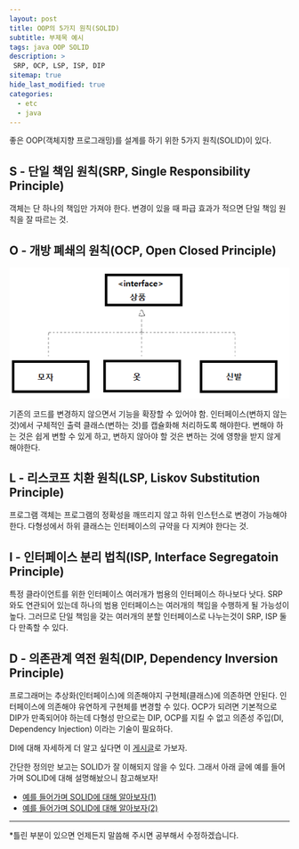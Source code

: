 ```yaml
---
layout: post
title: OOP의 5가지 원칙(SOLID)
subtitle: 부제목 예시
tags: java OOP SOLID
description: >
 SRP, OCP, LSP, ISP, DIP
sitemap: true
hide_last_modified: true
categories:
  - etc
  - java
---
```


좋은 OOP(객체지향 프로그래밍)를 설계를 하기 위한 5가지 원칙(SOLID)이 있다.

## S - 단일 책임 원칙(SRP, Single Responsibility Principle)
객체는 단 하나의 책임만 가져야 한다. 변경이 있을 때 파급 효과가 적으면 단일 책임 원칙을 잘 따르는 것.

## O - 개방 폐쇄의 원칙(OCP, Open Closed Principle)

![](/assets//img/blog/etc/java/oop_1.png)

기존의 코드를 변경하지 않으면서 기능을 확장할 수 있어야 함. 인터페이스(변하지 않는 것)에서 구체적인 출력 클래스(변하는 것)를 캡슐화해 처리하도록 해야한다. 변해야 하는 것은 쉽게 변할 수 있게 하고, 변하지 않아야 할 것은 변하는 것에 영향을 받지 않게 해야한다.

## L - 리스코프 치환 원칙(LSP, Liskov Substitution Principle)
프로그램 객체는 프로그램의 정확성을 깨뜨리지 않고 하위 인스턴스로 변경이 가능해야 한다. 다형성에서 하위 클래스는 인터페이스의 규약을 다 지켜야 한다는 것.

## I - 인터페이스 분리 법칙(ISP, Interface Segregatoin Principle)
특정 클라이언트를 위한 인터페이스 여러개가 범용의 인터페이스 하나보다 낫다. SRP와도 연관되어 있는데 하나의 범용 인터페이스는 여러개의 책임을 수행하게 될 가능성이 높다. 그러므로 단일 책임을 갖는 여러개의 분할 인터페이스로 나누는것이 SRP, ISP 둘다 만족할 수 있다.

## D - 의존관계 역전 원칙(DIP, Dependency Inversion Principle)
프로그래머는 추상화(인터페이스)에 의존해야지 구현체(클래스)에 의존하면 안된다. 인터페이스에 의존해야 유연하게 구현체를 변경할 수 있다. OCP가 되려면 기본적으로 DIP가 만족되어야 하는데 다형성 만으로는 DIP, OCP를 지킬 수 없고 의존성 주입(DI, Dependency Injection) 이라는 기술이 필요하다.

DI에 대해 자세하게 더 알고 싶다면 이 [게시글]로 가보자.

간단한 정의만 보고는 SOLID가 잘 이해되지 않을 수 있다. 그래서 아래 글에 예를 들어가며 SOLID에 대해 설명해놨으니 참고해보자!
- [예를 들어가며 SOLID에 대해 알아보자(1)](https://parkmuhyeun.github.io/etc/java/2022-12-25-OOP-Ex(1)/)
- [예를 들어가며 SOLID에 대해 알아보자(2)](https://parkmuhyeun.github.io/etc/java/2022-12-29-OOP-Ex(2)/)

[게시글]: https://parkmuhyeun.github.io/study/spring/2022-02-10-Spring(2)/

---

*틀린 부분이 있으면 언제든지 말씀해 주시면 공부해서 수정하겠습니다.